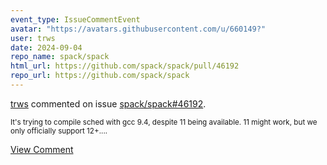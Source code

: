 ```yaml
---
event_type: IssueCommentEvent
avatar: "https://avatars.githubusercontent.com/u/660149?"
user: trws
date: 2024-09-04
repo_name: spack/spack
html_url: https://github.com/spack/spack/pull/46192
repo_url: https://github.com/spack/spack
---
```


<a href='https://github.com/trws' target='_blank'>trws</a> commented on issue <a href='https://github.com/spack/spack/pull/46192' target='_blank'>spack/spack#46192</a>.

<small>It's trying to compile sched with gcc 9.4, despite 11 being available.  11 might work, but we only officially support 12+....</small>

<a href='https://github.com/spack/spack/pull/46192' target='_blank'>View Comment</a>